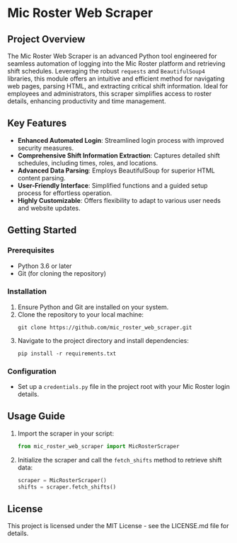 # Mic Roster Web Scraper

## Project Overview
The Mic Roster Web Scraper is an advanced Python tool engineered for seamless automation of logging into the Mic Roster platform and retrieving shift schedules. Leveraging the robust `requests` and `BeautifulSoup4` libraries, this module offers an intuitive and efficient method for navigating web pages, parsing HTML, and extracting critical shift information. Ideal for employees and administrators, this scraper simplifies access to roster details, enhancing productivity and time management.

## Key Features
- **Enhanced Automated Login**: Streamlined login process with improved security measures.
- **Comprehensive Shift Information Extraction**: Captures detailed shift schedules, including times, roles, and locations.
- **Advanced Data Parsing**: Employs BeautifulSoup for superior HTML content parsing.
- **User-Friendly Interface**: Simplified functions and a guided setup process for effortless operation.
- **Highly Customizable**: Offers flexibility to adapt to various user needs and website updates.

## Getting Started

### Prerequisites
- Python 3.6 or later
- Git (for cloning the repository)

### Installation

1. Ensure Python and Git are installed on your system.
2. Clone the repository to your local machine:
   ```
   git clone https://github.com/mic_roster_web_scraper.git
   ```
3. Navigate to the project directory and install dependencies:
   ```
   pip install -r requirements.txt
   ```

### Configuration
- Set up a `credentials.py` file in the project root with your Mic Roster login details.

## Usage Guide

1. Import the scraper in your script:
   ```python
   from mic_roster_web_scraper import MicRosterScraper
   ```
2. Initialize the scraper and call the `fetch_shifts` method to retrieve shift data:
   ```python
   scraper = MicRosterScraper()
   shifts = scraper.fetch_shifts()
   ```

## License

This project is licensed under the MIT License - see the LICENSE.md file for details.
